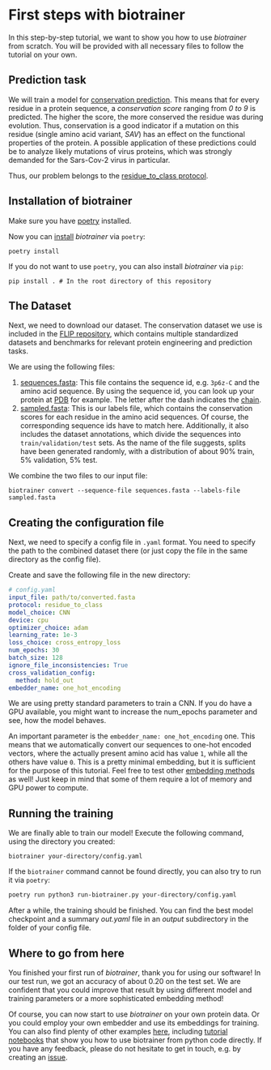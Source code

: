 # First steps with biotrainer

In this step-by-step tutorial, we want to show you how to use *biotrainer* from scratch. You will be provided with all
necessary files to follow the tutorial on your own. 

## Prediction task

We will train a model for [conservation prediction](https://link.springer.com/article/10.1007/s00439-021-02411-y).
This means that for every residue in a protein sequence, a *conservation score* ranging from *0 to 9* is predicted.
The higher the score, the more conserved the residue was during evolution. Thus, conservation is a good indicator
if a mutation on this residue (single amino acid variant, *SAV*) has an effect on the functional properties of the 
protein. A possible application of these predictions could be to analyze likely mutations of virus proteins, which
was strongly demanded for the Sars-Cov-2 virus in particular.

Thus, our problem belongs to the [residue_to_class protocol](data_standardization.md#residue_to_class).

## Installation of biotrainer

Make sure you have [poetry](https://python-poetry.org/) installed.

Now you can [install](../README.md#installation) *biotrainer* via `poetry`:
```shell
poetry install
```

If you do not want to use `poetry`, you can also install *biotrainer* via `pip`:
```shell
pip install . # In the root directory of this repository
```

## The Dataset

Next, we need to download our dataset. The conservation dataset we use is included in the 
[FLIP repository](https://github.com/J-SNACKKB/FLIP), which contains multiple standardized datasets and benchmarks 
for relevant protein engineering and prediction tasks.

We are using the following files: 
1. [sequences.fasta](http://data.bioembeddings.com/public/FLIP/fasta/conservation/sequences.fasta): 
This file contains the sequence id, e.g. `3p6z-C` and the amino acid sequence.
By using the sequence id, you can look up your protein at [PDB](https://www.rcsb.org/structure/3P6Z) for example.
The letter after the dash indicates the 
[chain](https://biology.stackexchange.com/questions/37495/what-is-chain-identifier-in-pdb).
2. [sampled.fasta](http://data.bioembeddings.com/public/FLIP/fasta/conservation/sampled.fasta): 
This is our labels file, which contains the conservation scores for each residue in the amino
acid sequences. Of course, the corresponding sequence ids have to match here. Additionally, it also includes
the dataset annotations, which divide the sequences into `train/validation/test` sets. As the name of the file suggests,
splits have been generated randomly, with a distribution of about 90% train, 5% validation, 5% test.

We combine the two files to our input file:
```shell
biotrainer convert --sequence-file sequences.fasta --labels-file sampled.fasta
```

## Creating the configuration file

Next, we need to specify a config file in `.yaml` format. You need to specify the path to the combined dataset there
(or just copy the file in the same directory as the config file).

Create and save the following file in the new directory:
```yaml
# config.yaml
input_file: path/to/converted.fasta
protocol: residue_to_class
model_choice: CNN
device: cpu
optimizer_choice: adam
learning_rate: 1e-3
loss_choice: cross_entropy_loss
num_epochs: 30
batch_size: 128
ignore_file_inconsistencies: True
cross_validation_config:
  method: hold_out
embedder_name: one_hot_encoding
```

We are using pretty standard parameters to train a CNN. 
If you do have a GPU available, you might want to increase the num_epochs parameter and see, how the model behaves.

An important parameter is the `embedder_name: one_hot_encoding` one. This means that we automatically convert
our sequences to one-hot encoded vectors, where the actually present amino acid has value `1`, while all the others
have value `0`. This is a pretty minimal embedding, but it is sufficient for the purpose of this tutorial. Feel free
to test other [embedding methods](config_file_options.md#embeddings) as well! Just keep in mind that some of them
require a lot of memory and GPU power to compute.

## Running the training

We are finally able to train our model! Execute the following command, using the directory you created:
```shell
biotrainer your-directory/config.yaml
```

If the `biotrainer` command cannot be found directly, you can also try to run it via `poetry`:
```bash
poetry run python3 run-biotrainer.py your-directory/config.yaml
```

After a while, the training should be finished. You can find the best model checkpoint and a summary *out.yaml*
file in an *output* subdirectory in the folder of your config file.

## Where to go from here

You finished your first run of *biotrainer*, thank you for using our software!
In our test run, we got an accuracy of about 0.20 on the test set. We are confident that you could improve that
result by using different model and training parameters or a more sophisticated embedding method!

Of course, you can now start to use *biotrainer* on your own protein data. Or you could employ your own embedder
and use its embeddings for training. You can also find plenty of other examples [here](../examples), including 
[tutorial notebooks](../examples/tutorials) that show you how to use biotrainer from python code directly.
If you have any feedback, please do not hesitate to get in touch, e.g. by creating an [issue](https://github.com/sacdallago/biotrainer/issues).
